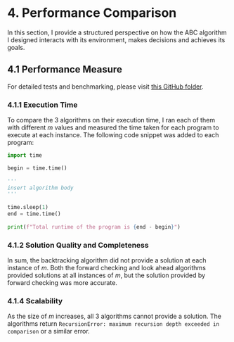# 4. Performance Comparison

In this section, I provide a structured perspective on how the ABC algorithm I designed interacts with its environment, makes decisions and achieves its goals.

## 4.1 Performance Measure

For detailed tests and benchmarking, please visit [this GitHub folder]().

### 4.1.1 Execution Time
To compare the 3 algorithms on their execution time, I ran each of them with different $m$ values and measured the time taken for each program to execute at each instance.  The following code snippet was added to each program:

```python
import time

begin = time.time()
 
'''
insert algorithm body
'''
 
time.sleep(1)
end = time.time()
 
print(f"Total runtime of the program is {end - begin}")
```

### 4.1.2 Solution Quality and Completeness
In sum, the backtracking algorithm did not provide a solution at each instance of $m$.  Both the forward checking and look ahead algorithms provided solutions at all instances of $m$, but the solution provided by forward checking was more accurate.

### 4.1.4 Scalability
As the size of $m$ increases, all 3 algorithms cannot provide a solution.  The algorithms return `RecursionError: maximum recursion depth exceeded in comparison` or  a similar error.

